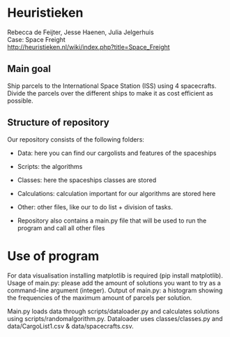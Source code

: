 # Heuristieken
Rebecca de Feijter, Jesse Haenen, Julia Jelgerhuis <br />
Case: Space Freight <br />
http://heuristieken.nl/wiki/index.php?title=Space_Freight

## Main goal
Ship parcels to the International Space Station (ISS) using 4 spacecrafts.
Divide the parcels over the different ships to make it as cost efficient as possible.

## Structure of repository
Our repository consists of the following folders:
* Data: here you can find our cargolists and features of the spaceships
* Scripts: the algorithms
* Classes: here the spaceships classes are stored
* Calculations: calculation important for our algorithms are stored here
* Other: other files, like our to do list + division of tasks.

* Repository also contains a main.py file that will be used to run the program
  and call all other files

# Use of program
For data visualisation installing matplotlib is required (pip install matplotlib).
Usage of main.py: please add the amount of solutions you want to try as a command-line argument (integer). 
Output of main.py: a histogram showing the frequencies of the maximum amount of parcels per solution. 

Main.py loads data through scripts/dataloader.py and calculates solutions using scripts/randomalgorithm.py.
Dataloader uses classes/classes.py and data/CargoList1.csv & data/spacecrafts.csv.
